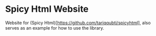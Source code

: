 # Spicy Html Website

Website for (Spicy Html)[https://github.com/tariqqubti/spicyhtml], also serves as an example for how to use the library.